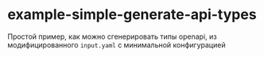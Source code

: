 # example-simple-generate-api-types

Простой пример, как можно сгенерировать типы openapi, из модифицированного `input.yaml` с минимальной конфигурацией

